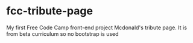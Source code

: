 # fcc-tribute-page
My first Free Code Camp front-end project Mcdonald's tribute page. It is from beta curriculum so no bootstrap is used
